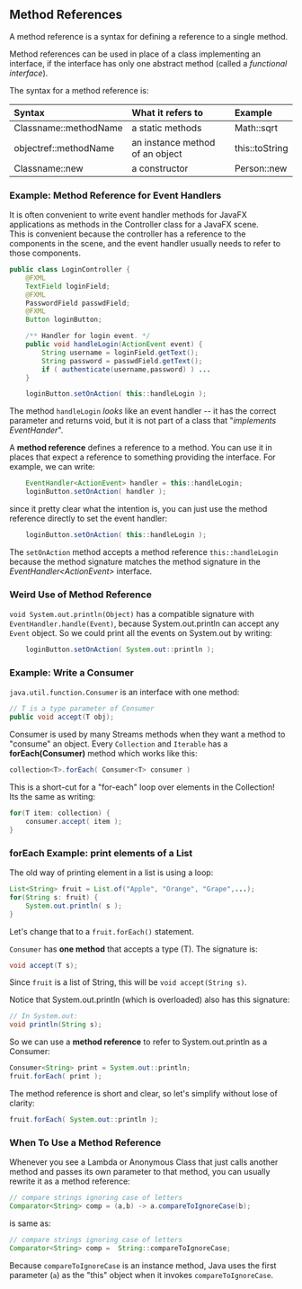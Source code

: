 ## Method References

A method reference is a syntax for defining a reference to a single method.

Method references can be used in place of a class implementing an interface,
if the interface has only one abstract method (called a *functional interface*).

The syntax for a method reference is:

| Syntax  | What it refers to | Example         |
|:--------|:------------------|:----------------|
|Classname::methodName | a static methods | Math::sqrt |
|objectref::methodName | an instance method of an object | this::toString |
|Classname::new        | a constructor | Person::new |

### Example: Method Reference for Event Handlers

It is often convenient to write event handler methods for JavaFX applications as methods in the Controller class for a JavaFX scene.  
This is convenient because the controller has a reference to the components in the scene, and the event handler usually needs to refer to those components.

```java
public class LoginController {
    @FXML
    TextField loginField;
    @FXML
    PasswordField passwdField;
    @FXML
    Button loginButton;

    /** Handler for login event. */
    public void handleLogin(ActionEvent event) {
        String username = loginField.getText();
        String password = passwdField.getText();
        if ( authenticate(username,password) ) ...
    }

    loginButton.setOnAction( this::handleLogin );

```
The method `handleLogin` *looks* like an event handler -- it has the correct parameter and returns void, but it is not part of a class that "*implements EventHander*".

A **method reference** defines a reference to a method.  You can use it in places that expect a reference to something providing the interface.
For example, we can write:
```java
    EventHandler<ActionEvent> handler = this::handleLogin;
    loginButton.setOnAction( handler );
```

since it pretty clear what the intention is, you can just use the method reference directly to set the event handler:
```java
    loginButton.setOnAction( this::handleLogin );
```

The `setOnAction` method accepts a method reference `this::handleLogin` because the method signature matches the method signature in the *EventHandler&lt;ActionEvent&gt;* interface.

### Weird Use of Method Reference

`void System.out.println(Object)` has a compatible signature with `EventHandler.handle(Event)`, because System.out.println can accept any `Event` object. So we could print all the events on System.out by writing:
```java
    loginButton.setOnAction( System.out::println );
```


### Example: Write a Consumer

`java.util.function.Consumer` is an interface with one method:

```java
// T is a type parameter of Consumer
public void accept(T obj);
```
Consumer is used by many Streams methods when they want a method to "consume" an object.
Every `Collection` and `Iterable` has a **forEach(Consumer)** method which works like this:
```java
collection<T>.forEach( Consumer<T> consumer )
```

This is a short-cut for a "for-each" loop over elements in the Collection!    
Its the same as writing:
```java
for(T item: collection) {
    consumer.accept( item );
}
```

### forEach Example: print elements of a List

The old way of printing element in a list is using a loop:

```java
List<String> fruit = List.of("Apple", "Orange", "Grape",...);
for(String s: fruit) {
    System.out.println( s );
}
```
Let's change that to a `fruit.forEach()` statement.

`Consumer` has **one method** that accepts a type (T).  The signature is:
```java
void accept(T s);
```

Since `fruit` is a list of String, this will be `void accept(String s)`.

Notice that System.out.println (which is overloaded) also has this signature:
```java
// In System.out:
void println(String s);
```

So we can use a **method reference** to refer to System.out.println as a Consumer:

```java
Consumer<String> print = System.out::println;
fruit.forEach( print );
```

The method reference is short and clear, so let's simplify without lose of clarity:

```java
fruit.forEach( System.out::println );
```

### When To Use a Method Reference

Whenever you see a Lambda or Anonymous Class that just calls another method and passes its own parameter to that method, you can usually rewrite it as a method reference:
```java
// compare strings ignoring case of letters
Comparator<String> comp = (a,b) -> a.compareToIgnoreCase(b);
```

is same as:

```java
// compare strings ignoring case of letters
Comparator<String> comp =  String::compareToIgnoreCase;
```

Because `compareToIgnoreCase` is an instance method, Java uses the first parameter (`a`) as the "this" object when it invokes `compareToIgnoreCase`.



